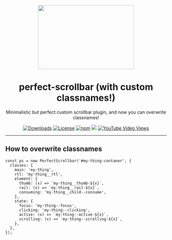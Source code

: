 <p align="center">
  <a href="https://perfectscrollbar.com/?utm_source=GitHub&utm_medium=PerfectScrollbar">
    <img src="https://perfectscrollbar.com/logo2.png" width="300" height="200">
  </a>
</p>

<h1 align="center">perfect-scrollbar (with custom classnames!)</h1>

<p align="center">Minimalistic but perfect custom scrollbar plugin, and now you can overwrite classnames!<p>

<p align="center">  
  <a href="https://npmcharts.com/compare/perfect-scrollbar?minimal=true"><img src="https://img.shields.io/npm/dm/perfect-scrollbar.svg" alt="Downloads"></a>
  <a href="https://github.com/mdbootstrap/bootstrap-material-design/blob/master/License.pdf"><img src="https://img.shields.io/badge/license-MIT-green.svg" alt="License"></a> 
  <a href="https://badge.fury.io/js/perfect-scrollbar"><img src="https://badge.fury.io/js/perfect-scrollbar.svg" alt="npm"></a> 
<a href="https://twitter.com/intent/tweet/?text=Thanks+@mdbootstrap+for+maintaining+amazing+and+free+Perfect+Scrollbar+Plugin%20https://perfectscrollbar.com/&hashtags=javascript,code,webdesign,bootstrap"><img src="https://img.shields.io/twitter/url/http/shields.io.svg?style=social&label=Let%20us%20know%20you%20were%20here%21&"></a>
<a href="https://www.youtube.com/watch?v=c9B4TPnak1A"><img alt="YouTube Video Views" src="https://img.shields.io/youtube/views/c9B4TPnak1A?label=Bootstrap%205%20Tutorial%20Views&style=social"></a>
</p>

---

## How to overwrite classnames

```
const ps = new PerfectScrollbar('#my-thing-contaner', {
  classes: {
    main: 'my-thing',
    rtl: 'my-thing__rtl',
    element: {
      thumb: (x) => `my-thing__thumb-${x}`,
      rail: (x) => `my-thing__rail-${x}`,
      consuming: 'my-thing__child--consume',
    },
    state: {
      focus: 'my-thing--focus',
      clicking: 'my-thing--clicking',
      active: (x) => `my-thing--active-${x}`,
      scrolling: (x) => `my-thing--scrolling-${x}`,
    },
  },
});
```
